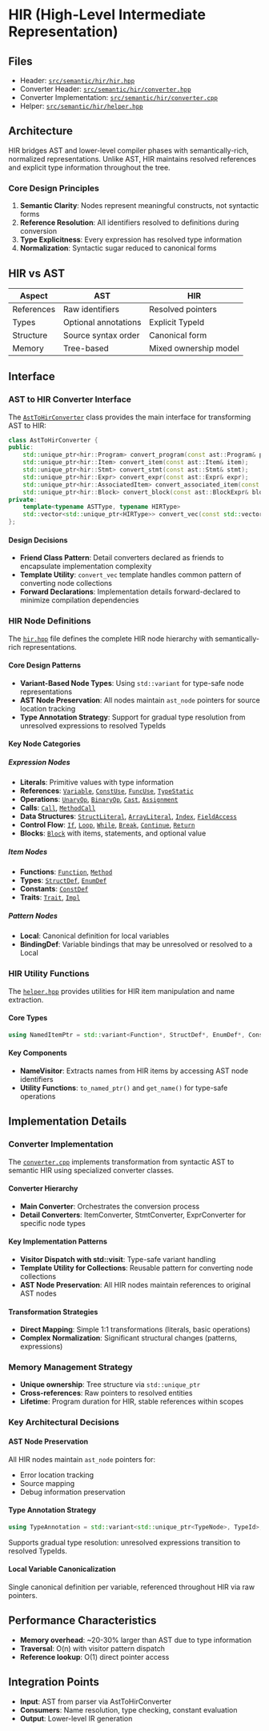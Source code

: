 # HIR (High-Level Intermediate Representation)

## Files
- Header: [`src/semantic/hir/hir.hpp`](../../src/semantic/hir/hir.hpp)
- Converter Header: [`src/semantic/hir/converter.hpp`](../../src/semantic/hir/converter.hpp)
- Converter Implementation: [`src/semantic/hir/converter.cpp`](../../src/semantic/hir/converter.cpp)
- Helper: [`src/semantic/hir/helper.hpp`](../../src/semantic/hir/helper.hpp)

## Architecture

HIR bridges AST and lower-level compiler phases with semantically-rich, normalized representations. Unlike AST, HIR maintains resolved references and explicit type information throughout the tree.

### Core Design Principles

1. **Semantic Clarity**: Nodes represent meaningful constructs, not syntactic forms
2. **Reference Resolution**: All identifiers resolved to definitions during conversion
3. **Type Explicitness**: Every expression has resolved type information
4. **Normalization**: Syntactic sugar reduced to canonical forms

## HIR vs AST

| Aspect | AST | HIR |
|--------|-----|-----|
| References | Raw identifiers | Resolved pointers |
| Types | Optional annotations | Explicit TypeId |
| Structure | Source syntax order | Canonical form |
| Memory | Tree-based | Mixed ownership model |

## Interface

### AST to HIR Converter Interface

The [`AstToHirConverter`](../../src/semantic/hir/converter.hpp) class provides the main interface for transforming AST to HIR:

```cpp
class AstToHirConverter {
public:
    std::unique_ptr<hir::Program> convert_program(const ast::Program& program);
    std::unique_ptr<hir::Item> convert_item(const ast::Item& item);
    std::unique_ptr<hir::Stmt> convert_stmt(const ast::Stmt& stmt);
    std::unique_ptr<hir::Expr> convert_expr(const ast::Expr& expr);
    std::unique_ptr<hir::AssociatedItem> convert_associated_item(const ast::AssociatedItem& item);
    std::unique_ptr<hir::Block> convert_block(const ast::BlockExpr& block);
private:
    template<typename ASTType, typename HIRType>
    std::vector<std::unique_ptr<HIRType>> convert_vec(const std::vector<std::unique_ptr<ASTType>>& ast_vec);
};
```

#### Design Decisions

- **Friend Class Pattern**: Detail converters declared as friends to encapsulate implementation complexity
- **Template Utility**: `convert_vec` template handles common pattern of converting node collections
- **Forward Declarations**: Implementation details forward-declared to minimize compilation dependencies

### HIR Node Definitions

The [`hir.hpp`](../../src/semantic/hir/hir.hpp) file defines the complete HIR node hierarchy with semantically-rich representations.

#### Core Design Patterns

- **Variant-Based Node Types**: Using `std::variant` for type-safe node representations
- **AST Node Preservation**: All nodes maintain `ast_node` pointers for source location tracking
- **Type Annotation Strategy**: Support for gradual type resolution from unresolved expressions to resolved TypeIds

#### Key Node Categories

##### Expression Nodes
- **Literals**: Primitive values with type information
- **References**: [`Variable`](../../src/semantic/hir/hir.hpp:164), [`ConstUse`](../../src/semantic/hir/hir.hpp:170), [`FuncUse`](../../src/semantic/hir/hir.hpp:176), [`TypeStatic`](../../src/semantic/hir/hir.hpp:183)
- **Operations**: [`UnaryOp`](../../src/semantic/hir/hir.hpp:252), [`BinaryOp`](../../src/semantic/hir/hir.hpp:259), [`Cast`](../../src/semantic/hir/hir.hpp:268), [`Assignment`](../../src/semantic/hir/hir.hpp:246)
- **Calls**: [`Call`](../../src/semantic/hir/hir.hpp:275), [`MethodCall`](../../src/semantic/hir/hir.hpp:281)
- **Data Structures**: [`StructLiteral`](../../src/semantic/hir/hir.hpp:199), [`ArrayLiteral`](../../src/semantic/hir/hir.hpp:229), [`Index`](../../src/semantic/hir/hir.hpp:240), [`FieldAccess`](../../src/semantic/hir/hir.hpp:193)
- **Control Flow**: [`If`](../../src/semantic/hir/hir.hpp:287), [`Loop`](../../src/semantic/hir/hir.hpp:294), [`While`](../../src/semantic/hir/hir.hpp:299), [`Break`](../../src/semantic/hir/hir.hpp:305), [`Continue`](../../src/semantic/hir/hir.hpp:310), [`Return`](../../src/semantic/hir/hir.hpp:314)
- **Blocks**: [`Block`](../../src/semantic/hir/hir.hpp:319) with items, statements, and optional value

##### Item Nodes
- **Functions**: [`Function`](../../src/semantic/hir/hir.hpp:382), [`Method`](../../src/semantic/hir/hir.hpp:393)
- **Types**: [`StructDef`](../../src/semantic/hir/hir.hpp:405), [`EnumDef`](../../src/semantic/hir/hir.hpp:411)
- **Constants**: [`ConstDef`](../../src/semantic/hir/hir.hpp:416)
- **Traits**: [`Trait`](../../src/semantic/hir/hir.hpp:423), [`Impl`](../../src/semantic/hir/hir.hpp:434)

##### Pattern Nodes
- **Local**: Canonical definition for local variables
- **BindingDef**: Variable bindings that may be unresolved or resolved to a Local

### HIR Utility Functions

The [`helper.hpp`](../../src/semantic/hir/helper.hpp) provides utilities for HIR item manipulation and name extraction.

#### Core Types
```cpp
using NamedItemPtr = std::variant<Function*, StructDef*, EnumDef*, ConstDef*, Trait*>;
```

#### Key Components
- **NameVisitor**: Extracts names from HIR items by accessing AST node identifiers
- **Utility Functions**: `to_named_ptr()` and `get_name()` for type-safe operations

## Implementation Details

### Converter Implementation

The [`converter.cpp`](../../src/semantic/hir/converter.cpp) implements transformation from syntactic AST to semantic HIR using specialized converter classes.

#### Converter Hierarchy
- **Main Converter**: Orchestrates the conversion process
- **Detail Converters**: ItemConverter, StmtConverter, ExprConverter for specific node types

#### Key Implementation Patterns
- **Visitor Dispatch with std::visit**: Type-safe variant handling
- **Template Utility for Collections**: Reusable pattern for converting node collections
- **AST Node Preservation**: All HIR nodes maintain references to original AST nodes

#### Transformation Strategies
- **Direct Mapping**: Simple 1:1 transformations (literals, basic operations)
- **Complex Normalization**: Significant structural changes (patterns, expressions)

### Memory Management Strategy

- **Unique ownership**: Tree structure via `std::unique_ptr`
- **Cross-references**: Raw pointers to resolved entities
- **Lifetime**: Program duration for HIR, stable references within scopes

### Key Architectural Decisions

#### AST Node Preservation
All HIR nodes maintain `ast_node` pointers for:
- Error location tracking
- Source mapping
- Debug information preservation

#### Type Annotation Strategy
```cpp
using TypeAnnotation = std::variant<std::unique_ptr<TypeNode>, TypeId>;
```
Supports gradual type resolution: unresolved expressions transition to resolved TypeIds.

#### Local Variable Canonicalization
Single canonical definition per variable, referenced throughout HIR via raw pointers.

## Performance Characteristics

- **Memory overhead**: ~20-30% larger than AST due to type information
- **Traversal**: O(n) with visitor pattern dispatch
- **Reference lookup**: O(1) direct pointer access

## Integration Points

- **Input**: AST from parser via AstToHirConverter
- **Consumers**: Name resolution, type checking, constant evaluation
- **Output**: Lower-level IR generation